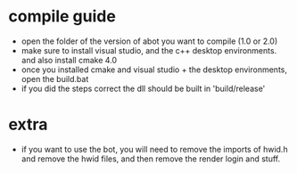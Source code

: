 # compile guide
- open the folder of the version of abot you want to compile (1.0 or 2.0)
- make sure to install visual studio, and the c++ desktop environments. and also install cmake 4.0
- once you installed cmake and visual studio + the desktop environments, open the build.bat
- if you did the steps correct the dll should be built in 'build/release'

# extra
- if you want to use the bot, you will need to remove the imports of hwid.h and remove the hwid files, and then remove the render login and stuff.
